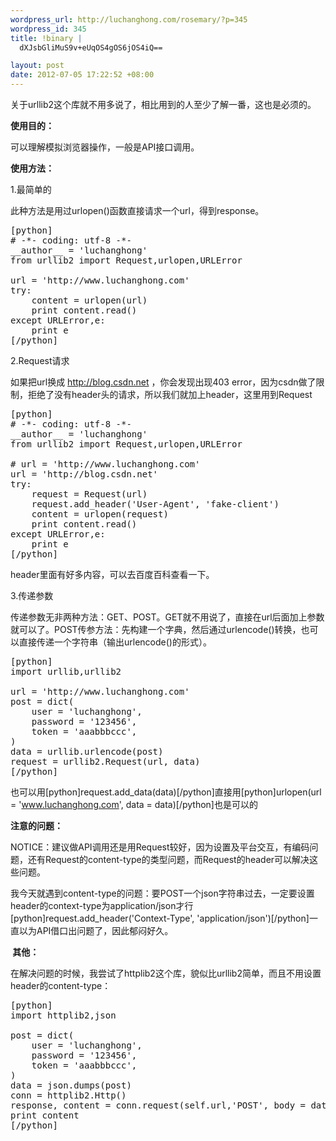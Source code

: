 ```yaml
--- 
wordpress_url: http://luchanghong.com/rosemary/?p=345
wordpress_id: 345
title: !binary |
  dXJsbGliMuS9v+eUqOS4gOS6jOS4iQ==

layout: post
date: 2012-07-05 17:22:52 +08:00
---
```

关于urllib2这个库就不用多说了，相比用到的人至少了解一番，这也是必须的。

<strong>使用目的：</strong>

可以理解模拟浏览器操作，一般是API接口调用。

<strong>使用方法：</strong>

1.最简单的

此种方法是用过urlopen()函数直接请求一个url，得到response。
<pre>[python]
# -*- coding: utf-8 -*-
__author__ = 'luchanghong'
from urllib2 import Request,urlopen,URLError

url = 'http://www.luchanghong.com'
try:
    content = urlopen(url)
    print content.read()
except URLError,e:
    print e
[/python]</pre>
2.Request请求

如果把url换成 http://blog.csdn.net ，你会发现出现403 error，因为csdn做了限制，拒绝了没有header头的请求，所以我们就加上header，这里用到Request
<pre>[python]
# -*- coding: utf-8 -*-
__author__ = 'luchanghong'
from urllib2 import Request,urlopen,URLError

# url = 'http://www.luchanghong.com'
url = 'http://blog.csdn.net'
try:
    request = Request(url)
    request.add_header('User-Agent', 'fake-client')
    content = urlopen(request)
    print content.read()
except URLError,e:
    print e
[/python]</pre>
header里面有好多内容，可以去百度百科查看一下。

3.传递参数

传递参数无非两种方法：GET、POST。GET就不用说了，直接在url后面加上参数就可以了。POST传参方法：先构建一个字典，然后通过urlencode()转换，也可以直接传递一个字符串（输出urlencode()的形式）。
<pre>[python]
import urllib,urllib2

url = 'http://www.luchanghong.com'
post = dict(
    user = 'luchanghong',
    password = '123456',
    token = 'aaabbbccc',
)
data = urllib.urlencode(post)
request = urllib2.Request(url, data)
[/python]</pre>
也可以用[python]request.add_data(data)[/python]直接用[python]urlopen(url = 'www.luchanghong.com', data = data)[/python]也是可以的

<strong>注意的问题：</strong>

NOTICE：建议做API调用还是用Request较好，因为设置及平台交互，有编码问题，还有Request的content-type的类型问题，而Request的header可以解决这些问题。

我今天就遇到content-type的问题：要POST一个json字符串过去，一定要设置header的context-type为application/json才行[python]request.add_header('Context-Type', 'application/json')[/python]一直以为API借口出问题了，因此郁闷好久。

<strong> 其他：</strong>

在解决问题的时候，我尝试了httplib2这个库，貌似比urllib2简单，而且不用设置header的content-type：
<pre>[python]
import httplib2,json

post = dict(
    user = 'luchanghong',
    password = '123456',
    token = 'aaabbbccc',
)
data = json.dumps(post)
conn = httplib2.Http()
response, content = conn.request(self.url,'POST', body = data)
print content
[/python]</pre>
